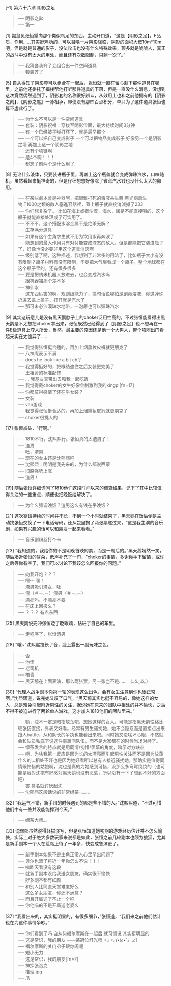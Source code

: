 
[-1] 第六十六章 阴影之足
>--- 阴影之jio<br>
>--- 第一<br>

[1] 鼹鼠见张恒望向那个类似鸟足的东西，主动开口道，“这是【阴影之足】，F品质，作用……其实挺鸡肋的，可以召唤一片阴影降临，阴影的面积大概10m*10m吧，但是就是普通的影子，没法攻击也没有什么特殊效果，顶多就是唬唬人，真正的战斗中没有太大的用处，而且还有次数限制，只剩一次了。”
>--- 我猜套装齐了会组合出一件空间道具<br>
>--- 套装齐了<br>

[5] 自从得知了阴影套可以组合在一起后，张恒就一直在留心剩下那件道具在哪里，之前他还委托了福楼帮他打听那件道具的下落，但是一直没什么消息，没想到这次竟然偶然遇到了，阴影套的名称很好辨认，从效用上也和之前他拥有的【阴影之刻】、【阴影之匙】一脉相承，即便没有那四百点积分，单只为了这件道具张恒也算不虚此行了。
>--- 为什么不可以是一件空间道具<br>
>--- 套装：阴影祝福：穿梭至阴影位面，最大持续时间3分钟<br>
>--- 有一个已经被子弹打坏了，就是最早那个<br>
>--- 一个可以把自己变成影子
一个可以把物品变成影子
好像另一个是阴影之墙
再加上这一个阴影之地<br>
>--- 还有个项链啊<br>
>--- 是4个啊！！！<br>
>--- 都忘了前两个是什么用了<br>

[8] 无论什么液体，只要装进瓶子里，再盖上这个瓶盖就会变成弹珠汽水，口味随机，虽然看起来挺神奇的，但是仔细想想好像除了省点汽水钱也没什么太大的卵用。
>--- 在某些劇本會是神器阿，把很難打死的毒液共生體.黑光病毒生物.T1000之類的敵人塞進容器裡，蓋上瓶子就直接消滅掉了233<br>
>--- 你们想复杂了。
比如在海上或者沙漠，海水，尿是不能直接喝的，这个瓶子就能直接处理成了可饮用了。<br>
>--- 不不不，这个搭配水溶金属不是绝杀无解？<br>
>--- 生存满分道具<br>
>--- 如果有这个主角求生就不用为饮用水再奔波了<br>
>--- 能想到的最大作用只有对付能变成液态的敌人，但是都能把它装进瓶子了，好像也没必要非用这个道具消灭啊<br>
>--- 级别低了啊，这种描述，我想到了非常多的用法了，比如瓶子大小有没有限制？瓶子材料有没有限制，毕竟把大气层看成一个瓶子，整个地球都在这个瓶子里的，还有很多很多<br>
>--- 要是把纳米机器人放进去，也会变成汽水吗<br>
>--- 跟机器猫那个差不多<br>
>--- 神仙水<br>
>--- 这东西厉害的啊，规则级能力了，换句话说哪怕是剧毒溶液，你这弹珠扔进去盖上盖子，打开就是汽水了<br>
>--- 那可未必沙漠缺水地带，一泡尿也可以弹珠汽水<br>

[9] 其实这玩意儿是没有黑天鹅脖子上的choker泛用性高的，不过张恒能看得出黑天鹅是不太想把choker拿出来，张恒既然已经得到了【阴影之足】也不想再在一件E级道具上夺人所爱，当然，最主要的原因还是他一个大男人，带个项圈出门看起来实在太诡异了……
>--- 我觉得张恒挺合适的，再加上烟熏妆皮裤就更朋克了<br>
>--- 八神庵表示不满<br>
>--- does he look like a bit ch？<br>
>--- 我觉得挺好的，把喉结遮住之后女装更完美了<br>
>--- 王祖贤的标准配饰<br>
>--- ... 我基友真带出去和我一起吃饭<br>
>--- 我觉得戴choker的女生好像会刺激到我的xingpi[fn=17]<br>
>--- 你都莫得感情了还在乎女装？<br>
>--- 女装<br>
>--- van游戏<br>
>--- 我觉得张恒挺合适的，再加上烟熏妆皮裤就更朋克了<br>
>--- choker很挑人的<br>

[17] 张恒点头，“行啊。”
>--- 1810不行，沈熙熙行。张恒真的太渣男了！<br>
>--- 渣男<br>
>--- 呸，渣男<br>
>--- 现在的女主还是沈熙熙吧<br>
>--- 沈熙熙：明明是我先来的，为什么都说西蒙<br>
>--- 旧股强势上涨<br>
>--- 渣男！<br>

[19] 随后张恒详细询问了1810他们这段时间以来的调查结果，记下了其中比较值得关注的一些重点，顺便也把晚饭给解决了。
>--- 为什么强调晚饭？渣男这么有钱在乎晚饭？<br>

[21] 这次宴请持续的时间并不长，不到一个小时就结束了，黑天鹅在饭后倒是主动找张恒交换了一下电话号码，还从包里掏了两张票递过来，“这是我主演的音乐剧，如果有兴趣的话可以和朋友一起来看看。”
>--- 音乐剧粉丝打个卡<br>

[23] “我知道的，我给你的不是明晚首映的票，而是一周后的。”黑天鹅嫣然一笑，随后凑近张恒的耳朵，低声补充了一句，“choker的事情，多谢你手下留情，或许之后等你有空了，我们可以讨论下我该怎么回报你的问题。”
>--- 向我开炮？？？<br>
>--- 嘿～ 嘿！<br>
>--- 渣男吸引渣女，呸<br>
>--- 渣（＃－.－）渣男（＃－.－）<br>
>--- 漂亮吗，不漂亮不要<br>
>--- 在床上回报么？<br>
>--- ？？？  有点东西<br>

[25] 黑天鹅说完冲张恒眨了眨眼睛，钻进了自己的车里。
>--- 走程序了，张恒渣男<br>

[28] “哦~”沈熙熙拉长了音，脸上露出一副玩味之色。
>--- 否<br>
>--- 池佳<br>
>--- 老司机<br>
>--- 柏青<br>
>--- 黑天鹅在上面表演，那么两张票，另一张岂不是……
（｡ӧ◡ӧ｡）<br>

[30] “代理人战争副本你第一轮的表现这么出色，会有女生注意到你也很正常啊。”沈熙熙道，说完她又叹了口气，“黑天鹅其实也挺不容易的，像她这样的女人，总是难免引起附近男性的关注，据说她在原来的团队中相处的并不愉快，之后不得不被迫进行了两轮单人游戏，这才加入1810他们的团队里来。”
>--- 额，沈不一定是暗指放荡吧，想她这样的女人，可能是指黑天鹅性格比较张扬直接，外表又好看。经常有男生骚扰她，她不会隐忍而是直接点出来跟人battle，从和队长的争执也能看出来吧。同时她又没啥坏心眼，不然就会和队员私底下说这件事离间队伍，而不是大家都在的时候当场对峙了。<br>
>--- 绿茶发言的特点就是用同情/惋惜/羡慕的角度，暗示对方缺点<br>
>--- 呃，为啥我第一反应是因为长的太漂亮而引起男性关注而不是因为放荡什么的…相处不好也是因为她好看所以总有人接近骚扰她，那确实是值得同情跟怜惜的姑娘啊，沈也是真的为她感到可惜，没那么多弯弯绕绕的（也可能是我对沈抱有好感对黑天鹅也没有恶感，所以没有一下子想到不好的方面吧）<br>
>--- 害 莫名就讨厌起沈<br>
>--- 沈熙熙这段话说的非常绿茶。。。。。<br>

[32] “我运气不错，新手团的时候遇到的都是些不错的人。”沈熙熙道，“不过可惜他们中有一些并没能能撑到今天。”
>--- 绿茶大师。。<br>

[33] 沈熙熙虽然说得轻描淡写，但是张恒知道她初期的游戏经历估计并不怎么愉快，实际上对于绝大多数玩家来说都是如此，张恒之前几轮副本也颇为狼狈，尤其是新手副本一个人在荒岛上待了一年多，快变成鲁滨逊了。
>--- 新手副本如果不是主角正常人心里早出问题了<br>
>--- 贝尔也漂了将近一年你怎么不说！！！<br>
>--- 咦昨天看没有这段<br>
>--- 就新手副本没给我送女朋友，确实很不愉快<br>
>--- 好多副本都有红颜<br>
>--- 和别人比简直天堂难度好么<br>
>--- 这么多女朋友，你还不满意？<br>
>--- 而且开局送了不止一个吧<br>
>--- 你他喵的不是开局送老婆么<br>

[37] “我看出来的，其实挺明显的，有很多细节，”张恒道，“我们来之前他们估计也在为这件事情争吵。”
>--- 你们看到了吗 自从何福尔摩斯在一起后 就习惯说 其实挺明显的<br>
>--- 这是常识，我的朋友
              ——某冠位灯光师
✧*｡✧*｡_(•̀ω•́ 」∠)_<br>
>--- 福尔摩斯的关门弟子跟你闹呢<br>
>--- 短小无力<br>
>--- 这是常识，我的朋友[fn=7]<br>
>--- 神探张洛克<br>
>--- 推理.jpg<br>
>--- 爪<br>
